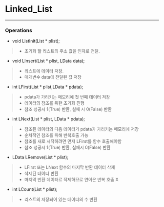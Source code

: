 # Linked_List   
---

### Operations

* void ListInit(List * plist);
> * 초기화 할 리스트의 주소 값을 인자로 전달.

* void LInsert(List * plist, LData data);
> * 리스트에 데이터 저장.
> * 매개변수 data에 전달된 값 저장 

* int LFirst(List * plist,LData * pdata);
> * pdata가 가리키는 메모리에 첫 번째 데이터 저장
> * 데이터의 참조를 위한 초기화 진행
> * 참조 성공시 1(True) 반환, 실패 시 0(False) 반환

* int LNext(List * plist, LData * pdata);
> * 참조된 데이터의 다음 데이터가 pdata가 가리키는 메모리에 저장
> * 순차적인 참조를 위해 반복호출 가능
> * 참조를 새로 시작하려면 먼저 LFirst를 함수 호출해야함
> * 참조 성공시 1(True) 반환, 실패시 0(False) 반환

* LData LRemove(List * plist);
> * LFirst 또는 LNext 함수의 마지막 반환 데이터 삭제
> * 삭제된 데이터 반환
> * 마지막 반환 데이터르 작제하므로 연이은 반복 호춣 X

* int LCount(List * plist);
> * 리스트의 저장되어 있는 데이터의 수 반환